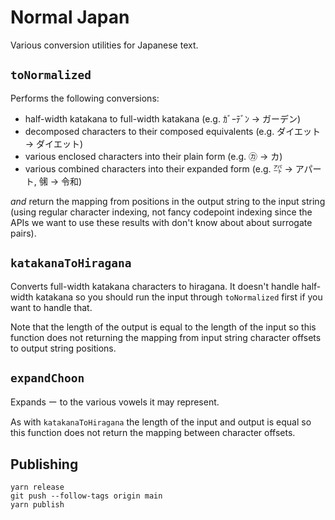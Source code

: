 # Normal Japan

Various conversion utilities for Japanese text.

## `toNormalized`

Performs the following conversions:

* half-width katakana to full-width katakana (e.g. ｶﾞｰﾃﾞﾝ → ガーデン)
* decomposed characters to their composed equivalents
  (e.g. ダイエット → ダイエット)
* various enclosed characters into their plain form
  (e.g. ㋕ → カ)
* various combined characters into their expanded form
  (e.g. ㌀ → アパート, ㋿ → 令和)

_and_ return the mapping from positions in the output string to the input string
(using regular character indexing, not fancy codepoint indexing since the APIs
we want to use these results with don't know about about surrogate pairs).

## `katakanaToHiragana`

Converts full-width katakana characters to hiragana. It doesn't handle
half-width katakana so you should run the input through `toNormalized` first if
you want to handle that.

Note that the length of the output is equal to the length of the input so this
function does not returning the mapping from input string character offsets to
output string positions.

## `expandChoon`

Expands ー to the various vowels it may represent.

As with `katakanaToHiragana` the length of the input and output is equal so this
function does not return the mapping between character offsets.

## Publishing

```
yarn release
git push --follow-tags origin main
yarn publish
```
